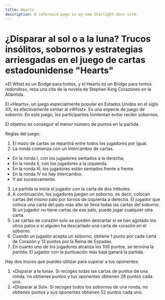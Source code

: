 ```yaml
---
title: Hearts
description: A reference page in my new Starlight docs site.
---
```


# ¿Disparar al sol o a la luna? Trucos insólitos, sobornos y estrategias arriesgadas en el juego de cartas estadounidense "Hearts"

«El Whist es un Bridge para tontos, y el Hearts es un Bridge para tontos redondos», reza una cita de la novela de Stephen King Corazones en la Atlántida.

El «Hearts», un juego especialmente popular en Estados Unidos en el siglo XX, es efectivamente similar al «Whist». Es una especie de juego de soborno. En este juego, los participantes lointentan evitar recibir sobornos.

El objetivo es conseguir el menor número de puntos en la partida.

Reglas del juego:

1. El mazo de cartas se repartirá entre todos los jugadores por igual.
2. La ronda comienza con un intercambio de cartas.

- En la ronda I, con los jugadores sentados a la derecha;
- En la ronda II, con los jugadores a la izquierda.
- En la ronda III, los jugadores están sentados frente a frente.
- En la ronda IV no hay intercambio.
- Y así sucesivamente.
3. La partida la inicia el jugador con la carta de dos tréboles.
4. A continuación, los jugadores juegan un soborno, es decir, colocan cartas del mismo palo por turnos de izquierda a derecha. El jugador que coloca una carta del palo más alto se lleva todas las cartas del soborno. Si un jugador no tiene cartas de ese palo, puede jugar cualquier otra carta.
5. Las cartas de corazón solo se pueden descartar si se han agotado los otros palos o si alguien ha descartado una carta de corazón en el soborno.
6. Cuando un jugador acepta un soborno, obtiene 1 punto por cada carta de Corazón y 13 puntos por la Reina de Espadas.
7. En cuanto uno de los jugadores alcanza los 100 puntos, se termina la partida. El jugador con la puntuación más baja ganará la partida.

Hay dos trucos que puedes utilizar para superar a tus oponentes:
1. «Disparar a la luna». Si recoges todas las cartas de puntos de una ronda, no obtienes puntos y tus oponentes obtienen 26 puntos cada uno.
2. «Disparar al Sol». Si recoges todos los sobornos de una ronda, no obtienes puntos y sus oponentes obtienen 52 puntos cada uno.